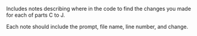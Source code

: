 Includes notes describing where in the code to find the changes you made for each of parts C to J. 
 
Each note should include the prompt, file name, line number, and change.